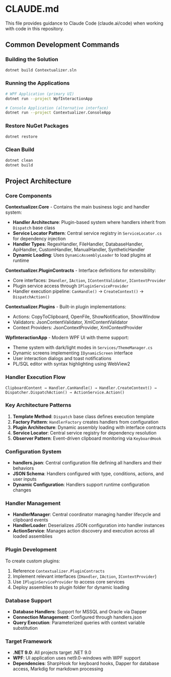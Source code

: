 # CLAUDE.md

This file provides guidance to Claude Code (claude.ai/code) when working with code in this repository.

## Common Development Commands

### Building the Solution
```bash
dotnet build Contextualizer.sln
```

### Running the Applications
```bash
# WPF Application (primary UI)
dotnet run --project WpfInteractionApp

# Console Application (alternative interface)
dotnet run --project Contextualizer.ConsoleApp
```

### Restore NuGet Packages
```bash
dotnet restore
```

### Clean Build
```bash
dotnet clean
dotnet build
```

## Project Architecture

### Core Components

**Contextualizer.Core** - Contains the main business logic and handler system:
- **Handler Architecture**: Plugin-based system where handlers inherit from `Dispatch` base class
- **Service Locator Pattern**: Central service registry in `ServiceLocator.cs` for dependency injection
- **Handler Types**: RegexHandler, FileHandler, DatabaseHandler, ApiHandler, CustomHandler, ManualHandler, SyntheticHandler
- **Dynamic Loading**: Uses `DynamicAssemblyLoader` to load plugins at runtime

**Contextualizer.PluginContracts** - Interface definitions for extensibility:
- Core interfaces: `IHandler`, `IAction`, `IContentValidator`, `IContextProvider`
- Plugin service access through `IPluginServiceProvider`
- Handler execution pipeline: `CanHandle()` → `CreateContext()` → `DispatchAction()`

**Contextualizer.Plugins** - Built-in plugin implementations:
- Actions: CopyToClipboard, OpenFile, ShowNotification, ShowWindow
- Validators: JsonContentValidator, XmlContentValidator  
- Context Providers: JsonContextProvider, XmlContextProvider

**WpfInteractionApp** - Modern WPF UI with theme support:
- Theme system with dark/light modes in `Services/ThemeManager.cs`
- Dynamic screens implementing `IDynamicScreen` interface
- User interaction dialogs and toast notifications
- PL/SQL editor with syntax highlighting using WebView2

### Handler Execution Flow

```
ClipboardContent → Handler.CanHandle() → Handler.CreateContext() → Dispatcher.DispatchAction() → ActionService.Action()
```

### Key Architecture Patterns

1. **Template Method**: `Dispatch` base class defines execution template
2. **Factory Pattern**: `HandlerFactory` creates handlers from configuration
3. **Plugin Architecture**: Dynamic assembly loading with interface contracts
4. **Service Locator**: Central service registry for dependency resolution
5. **Observer Pattern**: Event-driven clipboard monitoring via `KeyboardHook`

### Configuration System

- **handlers.json**: Central configuration file defining all handlers and their behaviors
- **JSON Schema**: Handlers configured with type, conditions, actions, and user inputs
- **Dynamic Configuration**: Handlers support runtime configuration changes

### Handler Management

- **HandlerManager**: Central coordinator managing handler lifecycle and clipboard events
- **HandlerLoader**: Deserializes JSON configuration into handler instances
- **ActionService**: Manages action discovery and execution across all loaded assemblies

### Plugin Development

To create custom plugins:
1. Reference `Contextualizer.PluginContracts`
2. Implement relevant interfaces (`IHandler`, `IAction`, `IContextProvider`)
3. Use `IPluginServiceProvider` to access core services
4. Deploy assemblies to plugin folder for dynamic loading

### Database Support

- **Database Handlers**: Support for MSSQL and Oracle via Dapper
- **Connection Management**: Configured through handlers.json
- **Query Execution**: Parameterized queries with context variable substitution

### Target Framework

- **.NET 9.0**: All projects target .NET 9.0
- **WPF**: UI application uses net9.0-windows with WPF support
- **Dependencies**: SharpHook for keyboard hooks, Dapper for database access, Markdig for markdown processing